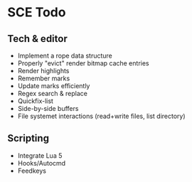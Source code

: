 # SCE Todo

## Tech & editor
 - Implement a rope data structure
 - Properly "evict" render bitmap cache entries
 - Render highlights
 - Remember marks
 - Update marks efficiently
 - Regex search & replace
 - Quickfix-list
 - Side-by-side buffers
 - File systemet interactions (read+write files, list directory)

## Scripting
 - Integrate Lua 5
 - Hooks/Autocmd
 - Feedkeys
